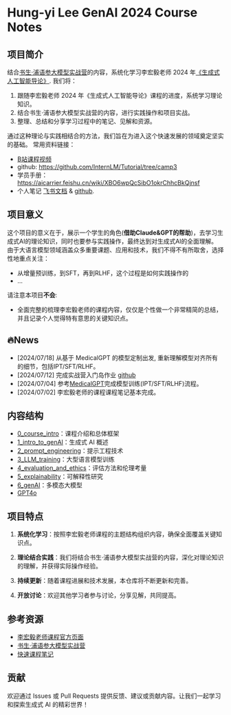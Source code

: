 # Hung-yi Lee GenAI 2024 Course Notes

## 项目简介

结合[书生·浦语参大模型实战营](https://openxlab.org.cn/models/InternLM/subject)的内容，系统化学习李宏毅老师 2024
年[《生成式人工智能导论》](https://speech.ee.ntu.edu.tw/~hylee/genai/2024-spring.php). 我们将：

1. 跟随李宏毅老师 2024 年《生成式人工智能导论》课程的进度，系统学习理论知识。
2. 结合书生·浦语参大模型实战营的内容，进行实践操作和项目实战。
3. 整理、总结和分享学习过程中的笔记、见解和资源。

通过这种理论与实践相结合的方法，我们旨在为进入这个快速发展的领域奠定坚实的基础。 常用资料链接：
- [B站课程视频](https://www.bilibili.com/video/BV1BJ4m1e7g8?p=2&vd_source=d3d6c6260e5259a5e1b8b098679a13da)
- github: https://github.com/InternLM/Tutorial/tree/camp3
- 学员手册：https://aicarrier.feishu.cn/wiki/XBO6wpQcSibO1okrChhcBkQjnsf
- 个人笔记 [飞书文档](https://swze06osuex.feishu.cn/wiki/QEj6w26WsigOyJkRxWyck6qVnQe?fromScene=spaceOverview) & [github](https://github.com/1587causalai/InternLM-Tutorial-Personalized-LLM-Research-Assistent).

## 项目意义

这个项目的意义在于，展示一个学生的角色(**借助Claude&GPT的帮助**)，去学习生成式AI的理论知识，同时也要参与实践操作，最终达到对生成式AI的全面理解。
由于大语言模型领域涵盖众多重要课题、应用和技术，我们不得不有所取舍，选择性地重点关注：
- 从增量预训练，到SFT，再到RLHF，这个过程是如何实践操作的
- ...

请注意本项目**不会**:
- 全面完整的梳理李宏毅老师的课程内容，仅仅是个性做一个非常精简的总结，并且记录个人觉得特有意思的关键知识点。

## 🔥News

- [2024/07/18] 从基于 MedicalGPT 的模型定制出发, 重新理解模型对齐所有的细节，包括IPT/SFT/RLHF。
- [2024/07/12] 完成实战营入门岛作业 [github](https://github.com/1587causalai/InternLM-Tutorial-Personalized-LLM-Research-Assistent)
- [2024/07/04] 参考[MedicalGPT](https://github.com/shibing624/MedicalGPT)完成模型训练(IPT/SFT/RLHF)流程。
- [2024/07/02] 李宏毅老师的课程课程笔记基本完成。


## 内容结构

- [0_course_intro](0_course_intro.md)：课程介绍和总体框架
- [1_intro_to_genAI](1_intro_to_genAI.md)：生成式 AI 概述
- [2_prompt_engineering](2_prompt_engineering.md)：提示工程技术
- [3_LLM_training](3_LLM_training.md)：大型语言模型训练
- [4_evaluation_and_ethics](4_evaluation_and_ethics.md)：评估方法和伦理考量
- [5_explainability](5_explainability.md)：可解释性研究
- [6_genAI](6_genAI.md)：多模态大模型
- [GPT4o](GPT4o.md)


## 项目特点

1. **系统化学习**：按照李宏毅老师课程的主题结构组织内容，确保全面覆盖关键知识点。

2. **理论结合实践**：我们将结合书生·浦语参大模型实战营的内容，深化对理论知识的理解，并获得实际操作经验。

3. **持续更新**：随着课程进展和技术发展，本仓库将不断更新和完善。

4. **开放讨论**：欢迎其他学习者参与讨论，分享见解，共同提高。


## 参考资源

- [李宏毅老师课程官方页面](https://speech.ee.ntu.edu.tw/~hylee/genai/2024-spring.php)
- [书生·浦语参大模型实战营](https://openxlab.org.cn/models/InternLM/subject)
- [快速课程笔记](https://swze06osuex.feishu.cn/docx/CNo1dz9LGoCyRDxFKABcUVbcnfb?from=from_copylink)

## 贡献

欢迎通过 Issues 或 Pull Requests 提供反馈、建议或贡献内容。让我们一起学习和探索生成式 AI 的精彩世界！